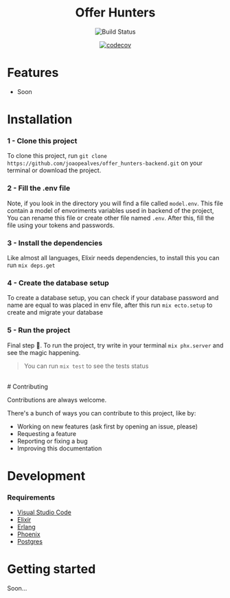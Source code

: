 <h1 align="center">Offer Hunters</h1>

<div align="center">

![Build Status](https://img.shields.io/badge/version%20-v1.0.0-1C1E26?labelColor=1C1E26&color=9466ff)

[![codecov](https://codecov.io/gh/joaopealves/offer_hunters-backend/branch/main/graph/badge.svg?token=WDV4RSBOH2)](https://codecov.io/gh/joaopealves/offer_hunters-backend)

</div>

# Features

- Soon

# Installation

### 1 - Clone this project

To clone this project, run `git clone https://github.com/joaopealves/offer_hunters-backend.git` on your terminal or download the project.

### 2 - Fill the .env file

Note, if you look in the directory you will find a file called `model.env`. This file contain a model of envoriments variables used in backend of the project, You can rename this file or create other file named `.env`. After this, fill the file using your tokens and passwords.

### 3 - Install the dependencies

Like almost all languages, Elixir needs dependencies, to install this you can run `mix deps.get`

### 4 - Create the database setup

To create a database setup, you can check if your database password and name are equal to was placed in env file, after this run `mix ecto.setup` to create and migrate your database

### 5 - Run the project

Final step 🤩.
To run the project, try write in your terminal `mix phx.server` and see the magic happening.

> You can run `mix test` to see the tests status

 <br/>
# Contributing

Contributions are always welcome.

There's a bunch of ways you can contribute to this project, like by:

- Working on new features (ask first by opening an issue, please)
- Requesting a feature
- Reporting or fixing a bug
- Improving this documentation

# Development

### Requirements

- [Visual Studio Code](https://code.visualstudio.com/)
- [Elixir](https://elixir-lang.org)
- [Erlang](https://www.erlang.org)
- [Phoenix](https://phoenixframework.org)
- [Postgres](https://www.postgresql.org)

# Getting started

Soon...
